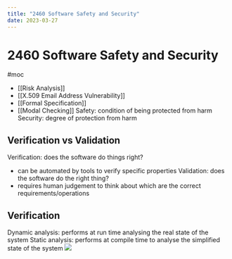 ```yaml
---
title: "2460 Software Safety and Security"
date: 2023-03-27
---
```

# 2460 Software Safety and Security
#moc 
- [[Risk Analysis]]
- [[X.509 Email Address Vulnerability]]
- [[Formal Specification]]
- [[Modal Checking]]
Safety: condition of being protected from harm
Security: degree of protection from harm
## Verification vs Validation
Verification: does the software do things right?
- can be automated by tools to verify specific properties
Validation: does the software do the right thing?
- requires human judgement to think about which are the correct requirements/operations
## Verification
Dynamic analysis: performs at run time analysing the real state of the system
Static analysis: performs at compile time to analyse the simplified state of the system
![](https://i.imgur.com/bSnXtdn.png)
